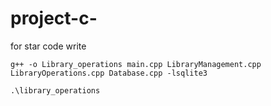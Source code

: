 # project-c-
for star code write
```
g++ -o Library_operations main.cpp LibraryManagement.cpp LibraryOperations.cpp Database.cpp -lsqlite3
```
```
.\library_operations
```
